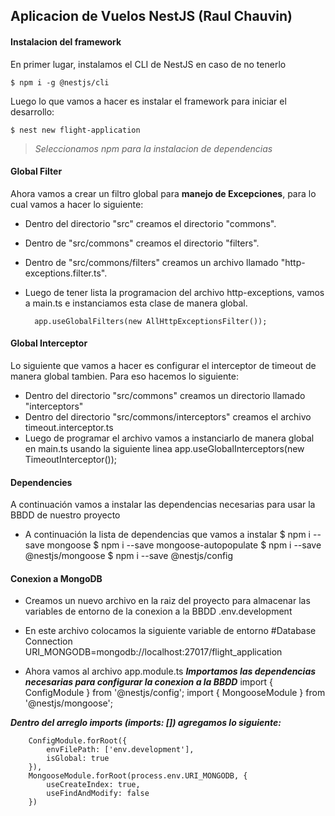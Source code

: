 ## Aplicacion de Vuelos NestJS (Raul Chauvin)
#### Instalacion del framework
En primer lugar, instalamos el CLI de NestJS en caso de no tenerlo

	$ npm i -g @nestjs/cli

Luego lo que vamos a hacer es instalar el framework para iniciar el desarrollo:

	$ nest new flight-application
>_Seleccionamos npm para la instalacion de dependencias_

#### Global Filter
Ahora vamos a crear un filtro global para **manejo de Excepciones**, para lo cual vamos a hacer lo siguiente:

* Dentro del directorio "src" creamos el directorio "commons".
* Dentro de "src/commons" creamos el directorio "filters".
* Dentro de "src/commons/filters" creamos un archivo llamado "http-exceptions.filter.ts".
* Luego de tener lista la programacion del archivo http-exceptions, vamos a main.ts e instanciamos esta clase de manera global.

		app.useGlobalFilters(new AllHttpExceptionsFilter());

#### Global Interceptor
Lo siguiente que vamos a hacer es configurar el interceptor de timeout de manera global tambien. Para eso hacemos lo siguiente:

* Dentro del directorio "src/commons" creamos un directorio llamado "interceptors"
* Dentro del directorio "src/commons/interceptors" creamos el archivo timeout.interceptor.ts
* Luego de programar el archivo vamos a instanciarlo de manera global en main.ts usando la siguiente linea
		app.useGlobalInterceptors(new TimeoutInterceptor());

#### Dependencies 
A continuación vamos a instalar las dependencias necesarias para usar la BBDD de nuestro proyecto
* A continuación la lista de dependencias que vamos a instalar
		$ npm i --save mongoose
		$ npm i --save mongoose-autopopulate
		$ npm i --save @nestjs/mongoose
		$ npm i --save @nestjs/config

#### Conexion a MongoDB
* Creamos un nuevo archivo en la raiz del proyecto para almacenar las variables de entorno de la conexion a la BBDD
		.env.development

* En este archivo colocamos la siguiente variable de entorno
		#Database Connection
    	URI_MONGODB=mongodb://localhost:27017/flight_application

* Ahora vamos al archivo app.module.ts
**_Importamos las dependencias necesarias para configurar la conexion a la BBDD_**
		import { ConfigModule } from '@nestjs/config';
		import { MongooseModule } from '@nestjs/mongoose';

**_Dentro del arreglo imports (imports: []) agregamos lo siguiente:_**

		ConfigModule.forRoot({
			envFilePath: ['env.development'],
			isGlobal: true 
		}), 
		MongooseModule.forRoot(process.env.URI_MONGODB, {
			useCreateIndex: true,
			useFindAndModify: false
		})